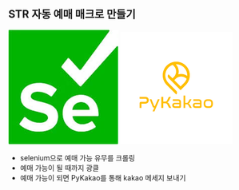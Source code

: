 ## STR 자동 예매 매크로 만들기
![selenium_icon](selenium_icon.png)
![PyKakao icon](PyKakao_icon.png)

- selenium으로 예매 가능 유무를 크롤링
- 예매 가능이 될 때까지 광클
- 예매 가능이 되면 PyKakao를 통해 kakao 메세지 보내기